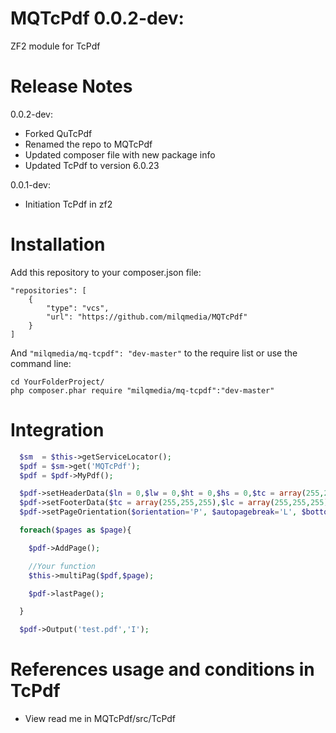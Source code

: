 MQTcPdf 0.0.2-dev:
========================

ZF2 module for TcPdf

Release Notes
========================

0.0.2-dev:

- Forked QuTcPdf
- Renamed the repo to MQTcPdf
- Updated composer file with new package info
- Updated TcPdf to version 6.0.23

0.0.1-dev:

- Initiation TcPdf in zf2

Installation
========================

Add this repository to your composer.json file:

```
"repositories": [
	{
		"type": "vcs",
		"url": "https://github.com/milqmedia/MQTcPdf"
	}
]
```

And ```"milqmedia/mq-tcpdf": "dev-master"``` to the require list or use the command line:

```
cd YourFolderProject/
php composer.phar require "milqmedia/mq-tcpdf":"dev-master"
```

Integration
========================
```php
  $sm  = $this->getServiceLocator();
  $pdf = $sm->get('MQTcPdf');
  $pdf = $pdf->MyPdf();

  $pdf->setHeaderData($ln = 0,$lw = 0,$ht = 0,$hs = 0,$tc = array(255,255,255),$lc = array(255,255,255));
  $pdf->setFooterData($tc = array(255,255,255),$lc = array(255,255,255));
  $pdf->setPageOrientation($orientation='P', $autopagebreak='L', $bottommargin=-200);

  foreach($pages as $page){

    $pdf->AddPage();

    //Your function
    $this->multiPag($pdf,$page);

    $pdf->lastPage();

  }

  $pdf->Output('test.pdf','I');
```

References usage and conditions in TcPdf
========================
- View read me in MQTcPdf/src/TcPdf
